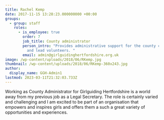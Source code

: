```yaml
---
title: Rachel Kemp
date: 2017-11-15 13:28:23.000000000 +00:00
groups:
  - group: staff
    roles:
      - is_employee: true
        order: 7
        job_title: County administrator
        person_intro: "Provides administrative support for the county commissioner, team
          and lead volunteers. "
        email: admin@girlguidinghertfordshire.org.uk
image: /wp-content/uploads/2018/06/RKemp.jpg
thumbnail: /wp-content/uploads/2018/06/RKemp-360x243.jpg
author:
  display_name: GGH-Admin1
lastmod: 2023-03-11T21:32:03.733Z
---
```

Working as County Administrator for Girlguiding Hertfordshire is
    a world away from my previous job as a Legal Secretary. The role is certainly
    varied and challenging and I am excited to be part of an organisation that empowers
    and inspires girls and offers them a such a great variety of opportunities and
    experiences.
